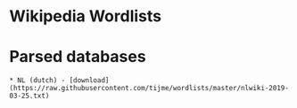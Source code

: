 # Wikipedia Wordlists

# Parsed databases

    * NL (dutch) - [download](https://raw.githubusercontent.com/tijme/wordlists/master/nlwiki-2019-03-25.txt)